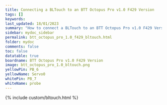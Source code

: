 ```yaml
---
title: Connecting a BLTouch to an BTT Octopus Pro v1.0 F429 Version
tags: []
keywords: 
last_updated: 18/01/2023
summary: "How to connect a BLTouch to an BTT Octopus Pro v1.0 F429 Version"
sidebar: mydoc_sidebar
permalink: btt_octopus_pro_1.0_f429_bltouch.html
folder: mydoc
comments: false
toc: false
datatable: true
boardname: BTT Octopus Pro v1.0 F429 Version
image: btt_octopus_pro_1.0_bltouch.png
yellowPin: PB_6
yellowName: Servo0
whitePin: PB_7
whiteName: probe
---
```


{% include custom/bltouch.html %}